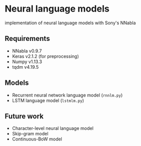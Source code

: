 # Neural language models
implementation of neural language models with Sony's NNabla

## Requirements
- NNabla v0.9.7
- Keras v2.1.2 (for preprocessing)
- Numpy v1.13.3
- tqdm v4.19.5

## Models
- Recurrent neural network language model (`rnnlm.py`)
- LSTM language model (`lstmlm.py`)

## Future work
- Character-level neural language model
- Skip-gram model
- Continuous-BoW model

